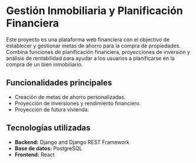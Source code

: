 # Gestión Inmobiliaria y Planificación Financiera

Este proyecto es una plataforma web financiera con el objectivo de establecer y gestionar metas de ahorro para la compra de propiedades. Combina funciones de planificación financiera, proyecciones de inversión y análisis de rentabilidad para ayudar a los usuarios a planificarse en la compra de un bien inmobiliario.

## Funcionalidades principales
- Creación de metas de ahorro personalizadas.
- Proyección de inversiones y rendimiento financiero.
- Proyección de futura vivienda.

## Tecnologías utilizadas
- **Backend:** Django and Django REST Framework
- **Base de datos:** PostgreSQL
- **Frontend:** React
